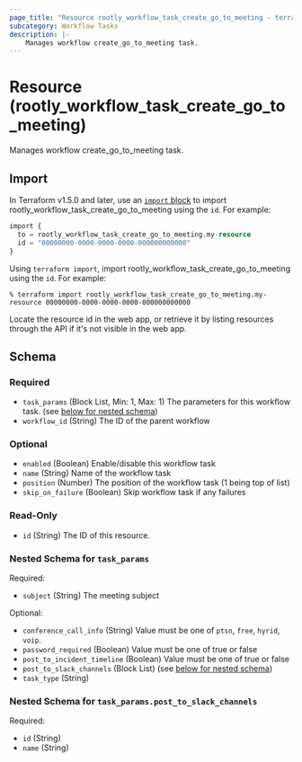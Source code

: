 ```yaml
---
page_title: "Resource rootly_workflow_task_create_go_to_meeting - terraform-provider-rootly"
subcategory: Workflow Tasks
description: |-
    Manages workflow create_go_to_meeting task.
---
```


# Resource (rootly_workflow_task_create_go_to_meeting)

Manages workflow create_go_to_meeting task.



## Import

In Terraform v1.5.0 and later, use an [`import` block](https://developer.hashicorp.com/terraform/language/import) to import rootly_workflow_task_create_go_to_meeting using the `id`. For example:

```terraform
import {
  to = rootly_workflow_task_create_go_to_meeting.my-resource
  id = "00000000-0000-0000-0000-000000000000"
}
```

Using `terraform import`, import rootly_workflow_task_create_go_to_meeting using the `id`. For example:

```console
% terraform import rootly_workflow_task_create_go_to_meeting.my-resource 00000000-0000-0000-0000-000000000000
```

Locate the resource id in the web app, or retrieve it by listing resources through the API if it's not visible in the web app.

<!-- schema generated by tfplugindocs -->
## Schema

### Required

- `task_params` (Block List, Min: 1, Max: 1) The parameters for this workflow task. (see [below for nested schema](#nestedblock--task_params))
- `workflow_id` (String) The ID of the parent workflow

### Optional

- `enabled` (Boolean) Enable/disable this workflow task
- `name` (String) Name of the workflow task
- `position` (Number) The position of the workflow task (1 being top of list)
- `skip_on_failure` (Boolean) Skip workflow task if any failures

### Read-Only

- `id` (String) The ID of this resource.

<a id="nestedblock--task_params"></a>
### Nested Schema for `task_params`

Required:

- `subject` (String) The meeting subject

Optional:

- `conference_call_info` (String) Value must be one of `ptsn`, `free`, `hyrid`, `voip`.
- `password_required` (Boolean) Value must be one of true or false
- `post_to_incident_timeline` (Boolean) Value must be one of true or false
- `post_to_slack_channels` (Block List) (see [below for nested schema](#nestedblock--task_params--post_to_slack_channels))
- `task_type` (String)

<a id="nestedblock--task_params--post_to_slack_channels"></a>
### Nested Schema for `task_params.post_to_slack_channels`

Required:

- `id` (String)
- `name` (String)
